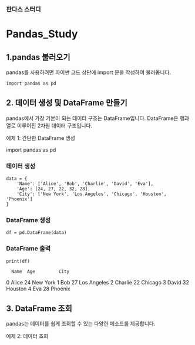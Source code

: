 ### 판다스 스터디

# Pandas_Study
## 1.pandas 불러오기

pandas를 사용하려면 파이썬 코드 상단에 import 문을 작성하여 불러옵니다.
```
import pandas as pd
```
## 2. 데이터 생성 및 DataFrame 만들기

pandas에서 가장 기본이 되는 데이터 구조는 DataFrame입니다. DataFrame은 행과 열로 이루어진 2차원 데이터 구조입니다.

예제 1: 간단한 DataFrame 생성

import pandas as pd

### 데이터 생성
```
data = {
    'Name': ['Alice', 'Bob', 'Charlie', 'David', 'Eva'],
    'Age': [24, 27, 22, 32, 28],
    'City': ['New York', 'Los Angeles', 'Chicago', 'Houston', 'Phoenix']
}
```

### DataFrame 생성

```
df = pd.DataFrame(data)
```

### DataFrame 출력
```
print(df)
```
      Name  Age         City
0    Alice   24     New York
1      Bob   27  Los Angeles
2  Charlie   22      Chicago
3    David   32      Houston
4      Eva   28      Phoenix

## 3. DataFrame 조회
pandas는 데이터를 쉽게 조회할 수 있는 다양한 메소드를 제공합니다.

예제 2: 데이터 조회
